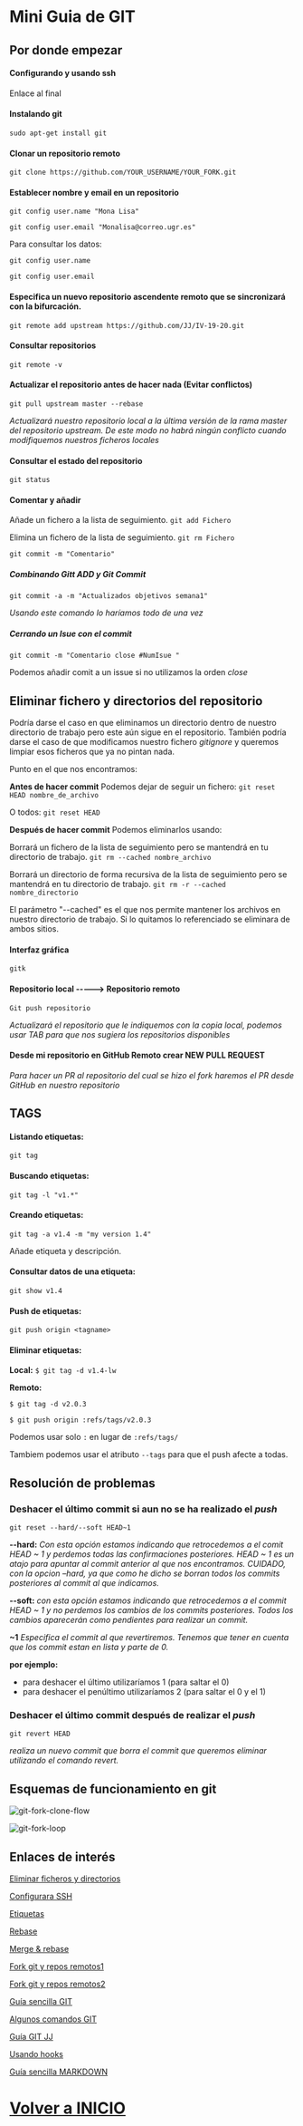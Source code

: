 # Mini Guia de GIT

## Por donde empezar

#### Configurando y usando ssh
Enlace al final

#### Instalando git
`sudo apt-get install git`

#### Clonar un repositorio remoto
`git clone https://github.com/YOUR_USERNAME/YOUR_FORK.git`

#### Establecer nombre y email en un repositorio
`git config user.name "Mona Lisa"`

`git config user.email "Monalisa@correo.ugr.es"`

Para consultar los datos:

`git config user.name`

`git config user.email `

#### Especifica un nuevo repositorio ascendente remoto que se sincronizará con la bifurcación.
`git remote add upstream https://github.com/JJ/IV-19-20.git`

#### Consultar repositorios
`git remote -v`


#### Actualizar el repositorio antes de hacer nada (Evitar conflictos)
`git pull upstream master --rebase`

*Actualizará nuestro repositorio local a la última versión de la rama master del repositorio upstream.
De este modo no habrá ningún conflicto cuando modifiquemos nuestros ficheros locales*

#### Consultar el estado del repositorio 
`git status`


#### Comentar y añadir
Añade un fichero a la lista de seguimiento.
`git add Fichero`

Elimina un fichero de la lista de seguimiento.
`git rm Fichero`

`git commit -m "Comentario"`

##### Combinando Gitt ADD y Git Commit
`git commit -a -m "Actualizados objetivos semana1"`

*Usando este comando lo haríamos todo de una vez*

##### Cerrando un Isue con el commit
`git commit -m "Comentario close #NumIsue "`

Podemos añadir comit a un issue si no utilizamos la orden *close*

## Eliminar fichero y directorios del repositorio
Podría darse el caso en que eliminamos un directorio dentro de nuestro directorio de trabajo pero este aún sigue en el repositorio. 
También podría darse el caso de que modificamos nuestro fichero *gitignore* y queremos limpiar esos ficheros que ya no pintan nada.

Punto en el que nos encontramos:

**Antes de hacer commit**
Podemos dejar de seguir un fichero:
`git reset HEAD nombre_de_archivo`

O todos:
`git reset HEAD` 

**Después de hacer commit**
Podemos eliminarlos usando:

Borrará un fichero de la lista de seguimiento pero se mantendrá en tu directorio de trabajo.
`git rm --cached nombre_archivo`

Borrará un directorio de forma recursiva de la lista de seguimiento pero se mantendrá en tu directorio de trabajo.
`git rm -r --cached nombre_directorio`

El parámetro "--cached" es el que nos permite mantener los archivos en nuestro directorio de trabajo. 
Si lo quitamos lo referenciado se eliminara de ambos sitios.



#### Interfaz gráfica 
`gitk`

#### Repositorio local -----> Repositorio remoto
`Git push repositorio`

*Actualizará el repositorio que le indiquemos con la copia local, podemos usar TAB para que nos sugiera los repositorios disponibles*

#### Desde mi repositorio en GitHub Remoto crear NEW PULL REQUEST
*Para hacer un PR al repositorio del cual se hizo el fork haremos el PR desde GitHub en nuestro repositorio*

## TAGS

#### Listando etiquetas:
`git tag`

#### Buscando etiquetas:
`git tag -l "v1.*"`

#### Creando etiquetas:
`git tag -a v1.4 -m "my version 1.4"`
	
Añade etiqueta y descripción.

#### Consultar datos de una etiqueta:
`git show v1.4`

#### Push de etiquetas:
`git push origin <tagname>`

#### Eliminar etiquetas:
**Local:**
`$ git tag -d v1.4-lw`

**Remoto:**
```
$ git tag -d v2.0.3

$ git push origin :refs/tags/v2.0.3
```
Podemos usar solo `:` en lugar de `:refs/tags/`

Tambiem podemos usar el atributo `--tags` para que el push afecte a todas.

## Resolución de problemas

### Deshacer el último commit si aun no se ha realizado el *push*
`git reset --hard/--soft HEAD~1`

**--hard:** *Con esta opción estamos indicando que retrocedemos a el comit HEAD ~ 1 y perdemos todas las confirmaciones posteriores. HEAD ~ 1 es un atajo para apuntar al commit anterior al que nos encontramos. CUIDADO, con la opcion –hard, ya que como he dicho se borran todos los commits posteriores al commit al que indicamos.*

**--soft:** *con esta opción estamos indicando que retrocedemos a el commit HEAD ~ 1 y no perdemos los cambios de los commits posteriores. Todos los cambios aparecerán como pendientes para realizar un commit.*

**~1** *Especifica el commit al que revertiremos. Tenemos que tener en cuenta que los commit estan en lista y parte de 0.*

**por ejemplo:**
- para deshacer el último utilizaríamos 1 (para saltar el 0)
- para deshacer el penúltimo utilizaríamos 2 (para saltar el 0 y el 1)


### Deshacer el último commit después de realizar el *push*
`git revert HEAD`

*realiza un nuevo commit que borra el commit que queremos eliminar utilizando el comando revert.*

## Esquemas de funcionamiento en git
![git-fork-clone-flow](git-fork-clone-flow.png)

![git-fork-loop](git-fork-loop.png)


## Enlaces de interés
[Eliminar ficheros y directorios](https://desarrolloweb.com/articulos/eliminar-archivos-git-gitignore.html)

[Configurara SSH](https://medium.com/@ancizj393/crear-una-clave-ssh-en-git-y-vincular-en-tu-cuenta-de-github-e7a6b22bc93f)

[Etiquetas](https://git-scm.com/book/en/v2/Git-Basics-Tagging)

[Rebase](https://stackoverflow.com/questions/18930527/difference-between-git-pull-and-git-pull-rebase)

[Merge & rebase](https://stackoverflow.com/questions/16666089/whats-the-difference-between-git-merge-and-git-rebase/16666418#16666418)

[Fork git y repos remotos1](https://www.neonscience.org/git-setup-remote)

[Fork git y repos remotos2](https://help.github.com/es/github/collaborating-with-issues-and-pull-requests/configuring-a-remote-for-a-fork)

[Guía sencilla GIT](https://rogerdudler.github.io/git-guide/index.es.html)

[Algunos comandos GIT](https://help.github.com/en/github/using-git/setting-your-username-in-git)

[Guía GIT JJ](https://github.com/JJ/IV-19-20/blob/master/objetivos/README.md)

[Usando hooks](https://www.hostinger.es/tutoriales/como-usar-git-hooks/)

[Guía sencilla MARKDOWN](https://markdown.es/sintaxis-markdown/)

**[Volver a INICIO](https://github.com/alexrodriguezlop/HDN.PG)**
=== 
